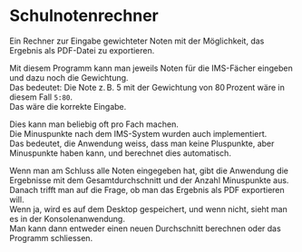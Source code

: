 # Schulnotenrechner

Ein Rechner zur Eingabe gewichteter Noten mit der Möglichkeit, das Ergebnis als PDF-Datei zu exportieren.

Mit diesem Programm kann man jeweils Noten für die IMS-Fächer eingeben und dazu noch die Gewichtung.  
Das bedeutet: Die Note z. B. 5 mit der Gewichtung von 80 Prozent wäre in diesem Fall `5:80`.  
Das wäre die korrekte Eingabe.

Dies kann man beliebig oft pro Fach machen.  
Die Minuspunkte nach dem IMS-System wurden auch implementiert.  
Das bedeutet, die Anwendung weiss, dass man keine Pluspunkte, aber Minuspunkte haben kann, und berechnet dies automatisch.

Wenn man am Schluss alle Noten eingegeben hat, gibt die Anwendung die Ergebnisse mit dem Gesamtdurchschnitt und der Anzahl Minuspunkte aus.  
Danach trifft man auf die Frage, ob man das Ergebnis als PDF exportieren will.  
Wenn ja, wird es auf dem Desktop gespeichert, und wenn nicht, sieht man es in der Konsolenanwendung.  
Man kann dann entweder einen neuen Durchschnitt berechnen oder das Programm schliessen.
